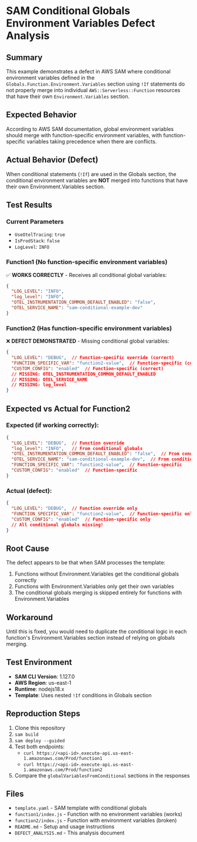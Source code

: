 # SAM Conditional Globals Environment Variables Defect Analysis

## Summary

This example demonstrates a defect in AWS SAM where conditional environment variables defined in the `Globals.Function.Environment.Variables` section using `!If` statements do not properly merge into individual `AWS::Serverless::Function` resources that have their own `Environment.Variables` section.

## Expected Behavior

According to AWS SAM documentation, global environment variables should merge with function-specific environment variables, with function-specific variables taking precedence when there are conflicts.

## Actual Behavior (Defect)

When conditional statements (`!If`) are used in the Globals section, the conditional environment variables are **NOT** merged into functions that have their own Environment.Variables section.

## Test Results

### Current Parameters
- `UseOtelTracing`: `true`
- `IsProdStack`: `false` 
- `LogLevel`: `INFO`

### Function1 (No function-specific environment variables)
✅ **WORKS CORRECTLY** - Receives all conditional global variables:
```json
{
  "LOG_LEVEL": "INFO",
  "log_level": "INFO", 
  "OTEL_INSTRUMENTATION_COMMON_DEFAULT_ENABLED": "false",
  "OTEL_SERVICE_NAME": "sam-conditional-example-dev"
}
```

### Function2 (Has function-specific environment variables)
❌ **DEFECT DEMONSTRATED** - Missing conditional global variables:
```json
{
  "LOG_LEVEL": "DEBUG",  // Function-specific override (correct)
  "FUNCTION_SPECIFIC_VAR": "function2-value",  // Function-specific (correct)
  "CUSTOM_CONFIG": "enabled"  // Function-specific (correct)
  // MISSING: OTEL_INSTRUMENTATION_COMMON_DEFAULT_ENABLED
  // MISSING: OTEL_SERVICE_NAME
  // MISSING: log_level
}
```

## Expected vs Actual for Function2

### Expected (if working correctly):
```json
{
  "LOG_LEVEL": "DEBUG",  // Function override
  "log_level": "INFO",   // From conditional globals
  "OTEL_INSTRUMENTATION_COMMON_DEFAULT_ENABLED": "false",  // From conditional globals
  "OTEL_SERVICE_NAME": "sam-conditional-example-dev",  // From conditional globals
  "FUNCTION_SPECIFIC_VAR": "function2-value",  // Function-specific
  "CUSTOM_CONFIG": "enabled"  // Function-specific
}
```

### Actual (defect):
```json
{
  "LOG_LEVEL": "DEBUG",  // Function override only
  "FUNCTION_SPECIFIC_VAR": "function2-value",  // Function-specific only
  "CUSTOM_CONFIG": "enabled"  // Function-specific only
  // All conditional globals missing!
}
```

## Root Cause

The defect appears to be that when SAM processes the template:
1. Functions without Environment.Variables get the conditional globals correctly
2. Functions with Environment.Variables only get their own variables
3. The conditional globals merging is skipped entirely for functions with Environment.Variables

## Workaround

Until this is fixed, you would need to duplicate the conditional logic in each function's Environment.Variables section instead of relying on globals merging.

## Test Environment

- **SAM CLI Version**: 1.127.0
- **AWS Region**: us-east-1
- **Runtime**: nodejs18.x
- **Template**: Uses nested `!If` conditions in Globals section

## Reproduction Steps

1. Clone this repository
2. `sam build`
3. `sam deploy --guided`
4. Test both endpoints:
   - `curl https://<api-id>.execute-api.us-east-1.amazonaws.com/Prod/function1`
   - `curl https://<api-id>.execute-api.us-east-1.amazonaws.com/Prod/function2`
5. Compare the `globalVariablesFromConditional` sections in the responses

## Files

- `template.yaml` - SAM template with conditional globals
- `function1/index.js` - Function with no environment variables (works)
- `function2/index.js` - Function with environment variables (broken)
- `README.md` - Setup and usage instructions
- `DEFECT_ANALYSIS.md` - This analysis document
